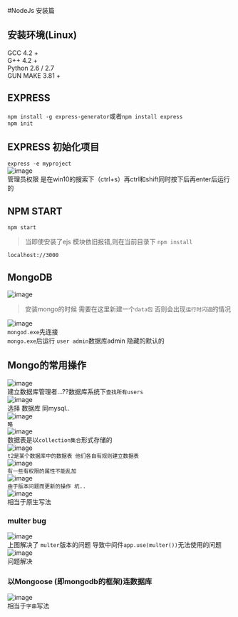 #NodeJs 安装篇
## 安装环境(Linux)
GCC 4.2 +  
G++ 4.2 +  
Python 2.6 / 2.7  
GUN MAKE 3.81 +  

## EXPRESS 
`npm install -g express-generator`或者`npm install express`  
`npm init`  

## EXPRESS 初始化项目  
`express -e myproject`  
![image](http://7xsk2q.com1.z0.glb.clouddn.com/N-5.png)  
管理员权限 是在win10的搜索下（ctrl+s）再ctrl和shift同时按下后再enter后运行的  

## NPM START  
`npm start`  
>当即使安装了ejs 模块依旧报错,则在当前目录下  `npm install`  
  
`localhost://3000`  
## MongoDB  
![image](http://7xsk2q.com1.z0.glb.clouddn.com/M-1.png)  
>安装mongo的时候 需要在这里新建一个`data包` 否则会出现`运行时闪退`的情况  

![image](http://7xsk2q.com1.z0.glb.clouddn.com/M-1.png)  
`mongod.exe`先连接  
`mongo.exe`后运行 `user admin`数据库admin 隐藏的默认的  
## Mongo的常用操作  
![image](http://7xsk2q.com1.z0.glb.clouddn.com/M-4.png)  
建立数据库管理者...??数据库系统下`查找所有users`  
![image](http://7xsk2q.com1.z0.glb.clouddn.com/M-5.png)  
选择 数据库 同mysql..  
![image](http://7xsk2q.com1.z0.glb.clouddn.com/M-6.png)  
`略`  
![image](http://7xsk2q.com1.z0.glb.clouddn.com/M-01.png)  
数据表是以`collection集合`形式存储的  
![image](http://7xsk2q.com1.z0.glb.clouddn.com/M-02.png)  
`t2是某个数据库中的数据表 他们各自有规则建立数据表`  
![image](http://7xsk2q.com1.z0.glb.clouddn.com/M-03.png)  
`有一些有权限的属性不能乱加`  
![image](http://7xsk2q.com1.z0.glb.clouddn.com/M-04.png)  
`由于版本问题而更新的操作 坑..`  
![image](http://7xsk2q.com1.z0.glb.clouddn.com/M-7.png)  
相当于原生写法  
### multer bug
![image](http://7xsk2q.com1.z0.glb.clouddn.com/M-9.png)  
上图解决了 `multer`版本的问题 导致中间件`app.use(multer())`无法使用的问题  
![image](http://7xsk2q.com1.z0.glb.clouddn.com/M-10.png)  
问题解决  
### 以Mongoose (即mongodb的框架)连数据库  
![image](http://7xsk2q.com1.z0.glb.clouddn.com/M-8.png)  
相当于`字串`写法











